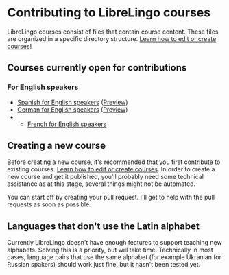 # Contributing to LibreLingo courses

LibreLingo courses consist of files that contain course content. These files
are organized in a specific directory structure.
[Learn how to edit or create courses](editing-courses.md)!

## Courses currently open for contributions

### For English speakers

- [Spanish for English speakers](https://github.com/kantord/LibreLingo/tree/master/courses/spanish-from-english) ([Preview](https://librelingo.app/course/spanish-from-english/))
- [German for English speakers](https://github.com/kantord/LibreLingo/tree/master/courses/german-from-english) ([Preview](https://librelingo.app/course/german-from-english/))
- - [French for English speakers](https://github.com/kantord/LibreLingo/tree/master/courses/french-from-english)

## Creating a new course

Before creating a new course, it's recommended that you first contribute to
existing courses. [Learn how to edit or create courses](editing-courses.md). In order to create a
new course and get it published, you'll probably need some technical assistance
as at this stage, several things might not be automated.

You can start off by creating your pull request. I'll get to help with the
pull requests as soon as possible.

## Languages that don't use the Latin alphabet

Currently LibreLingo doesn't have enough features to support teaching new
alphabets. Solving this is a priority, but will take time. Technically in most
cases, language pairs that use the same alphabet (for example Ukranian for
Russian spakers) should work just fine, but it hasn't been tested yet.
